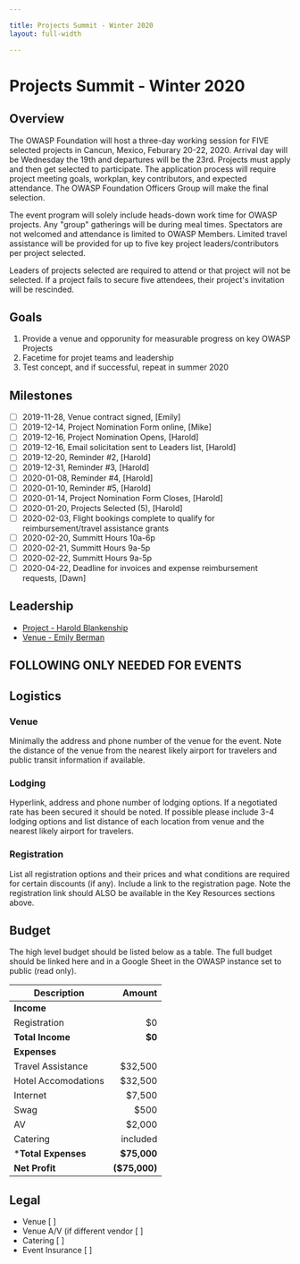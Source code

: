```yaml
---

title: Projects Summit - Winter 2020
layout: full-width

---
```


# Projects Summit - Winter 2020

## Overview

The OWASP Foundation will host a three-day working session for FIVE selected projects in Cancun, Mexico, Feburary 20-22, 2020. Arrival day will be Wednesday the 19th and departures will be the 23rd. Projects must apply and then get selected to participate. The application process will require project meeting goals, workplan, key contributors, and expected attendance. The OWASP Foundation Officers Group will make the final selection.

The event program will solely include heads-down work time for OWASP projects. Any "group" gatherings will be during meal times. Spectators are not welcomed and attendance is limited to OWASP Members. Limited travel assistance will be provided for up to five key project leaders/contributors per project selected.

Leaders of projects selected are required to attend or that project will not be selected. If a project fails to secure five attendees, their project's invitation will be rescinded.

## Goals

1. Provide a venue and opporunity for measurable progress on key OWASP Projects
2. Facetime for projet teams and leadership
3. Test concept, and if successful, repeat in summer 2020

## Milestones

- [ ] 2019-11-28, Venue contract signed, [Emily]
- [ ] 2019-12-14, Project Nomination Form online, [Mike]
- [ ] 2019-12-16, Project Nomination Opens, [Harold]
- [ ] 2019-12-16, Email solicitation sent to Leaders list, [Harold]
- [ ] 2019-12-20, Reminder #2, [Harold]
- [ ] 2019-12-31, Reminder #3, [Harold]
- [ ] 2020-01-08, Reminder #4, [Harold]
- [ ] 2020-01-10, Reminder #5, [Harold]
- [ ] 2020-01-14, Project Nomination Form Closes, [Harold]
- [ ] 2020-01-20, Projects Selected (5), [Harold]
- [ ] 2020-02-03, Flight bookings complete to qualify for reimbursement/travel assistance grants
- [ ] 2020-02-20, Summitt Hours 10a-6p
- [ ] 2020-02-21, Summitt Hours 9a-5p
- [ ] 2020-02-22, Summitt Hours 9a-5p
- [ ] 2020-04-22, Deadline for invoices and expense reimbursement requests, [Dawn]

## Leadership

* [Project - Harold Blankenship](mailto:harold.blankenship@owasp.com?subject=Project%20Summit)
* [Venue - Emily Berman](mailto:emily.berman@owasp.com?subject=Project%20Summit)

## **FOLLOWING ONLY NEEDED FOR EVENTS**

## Logistics

### Venue

Minimally the address and phone number of the venue for the event. Note the distance of the venue from the nearest likely airport for travelers and public transit information if available.

### Lodging 

Hyperlink, address and phone number of lodging options. If a negotiated rate has been secured it should be noted. If possible please include 3-4 lodging options and list distance of each location from venue and the nearest likely airport for travelers.

### Registration 

List all registration options and their prices and what conditions are required for certain discounts (if any). Include a link to the registration page. Note the registration link should ALSO be available in the Key Resources sections above.

## Budget 

The high level budget should be listed below as a table. The full budget should be linked here and in a Google Sheet in the OWASP instance set to public (read only).

Description            | Amount
--------------         | ------------:
**Income**             | 
Registration           | $0
**Total Income**       | **$0**
**Expenses**           | 
Travel Assistance      | $32,500 
Hotel Accomodations    | $32,500 
Internet               | $7,500 
Swag                   | $500
AV                     | $2,000 
Catering               | included
***Total Expenses**    | **$75,000**
**Net Profit**         | **($75,000)**


## Legal

* Venue [ ]
* Venue A/V (if different vendor [ ]
* Catering [ ]
* Event Insurance [ ]

